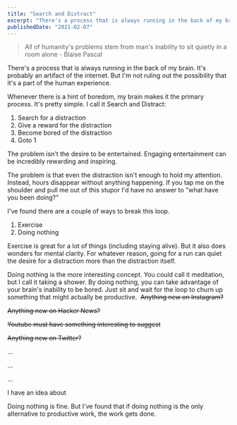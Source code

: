 ```yaml
---
title: "Search and Distract"
excerpt: "There's a process that is always running in the back of my brain. It's probably an artifact of the internet. But I'm not ruling out the possibility that it's a part of the human experience.Whenever there is a hint of boredom, my brain makes it the primary process. It's pretty simple. I call it Search and Distract"
publishedDate: "2021-02-07"
---
```


> All of humanity's problems stem from man's inability to sit quietly in a room alone
> \- Blaise Pascal

There's a process that is always running in the back of my brain. It's probably an artifact of the internet. But I'm not ruling out the possibility that it's a part of the human experience.

Whenever there is a hint of boredom, my brain makes it the primary process. It's pretty simple. I call it Search and Distract:

1.  Search for a distraction
2.  Give a reward for the distraction
3.  Become bored of the distraction
4.  Goto 1

The problem isn't the desire to be entertained. Engaging entertainment can be incredibly rewarding and inspiring.

The problem is that even the distraction isn't enough to hold my attention. Instead, hours disappear without anything happening. If you tap me on the shoulder and pull me out of this stupor I'd have no answer to "what have you been doing?"

I've found there are a couple of ways to break this loop.

1.  Exercise
2.  Doing nothing

Exercise is great for a lot of things (including staying alive). But it also does wonders for mental clarity. For whatever reason, going for a run can quiet the desire for a distraction more than the distraction itself.

Doing nothing is the more interesting concept. You could call it meditation, but I call it taking a shower. By doing nothing, you can take advantage of your brain's inability to be bored. Just sit and wait for the loop to churn up something that might actually be productive.
‍
~~Anything new on Instagram?~~

~~Anything new on Hacker News?~~

~~Youtube must have something interesting to suggest~~

~~Anything new on Twitter?~~

...

...

...

I have an idea about <project I should be working on>

Doing nothing is fine. But I've found that if doing nothing is the only alternative to productive work, the work gets done.

